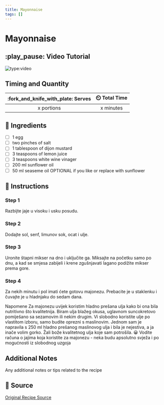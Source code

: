 ```yaml
---
title: Mayonnaise
tags: []
---
```


# Mayonnaise

## :play_pause: Video Tutorial
![type:video](https://www.youtube.com/embed/-8JzpvydHq4?si=_d-B5XpyByCOcWq4)


## Timing and Quantity
| :fork_and_knife_with_plate: Serves | :timer_clock: Total Time |
|:----------------------------------:|:-----------------------: |
| x portions | x minutes |

## :salt: Ingredients
- [ ] 1 egg
- [ ] two pinches of salt
- [ ] 1 tablespoon of dijon mustard
- [ ] 3 teaspoons of lemon juice
- [ ] 3 teaspoons white wine vinager
- [ ] 200 ml sunflower oil
- [ ] 50 ml seaseme oil OPTIONAL if you like or replace with sunflower

## :pencil: Instructions

### Step 1
Razbijte jaje u visoku i usku posudu.

### Step 2
Dodajte sol, senf, limunov sok, ocat i ulje.

### Step 3
Uronite štapni mikser na dno i uključite ga. Miksajte na početku samo po dnu, a kad se smjesa zabijeli i krene zgušnjavati lagano podižite mikser prema gore.

### Step 4
Za nekih minutu i pol imati ćete gotovu majonezu. Prebacite je u staklenku i čuvajte je u hladnjaku do sedam dana.

Napomene
Za majonezu uvijek koristim hladno prešana ulja kako bi ona bila nutritivno što kvalitetnija. Biram ulja blažeg okusa, uglavnom suncokretovo pomiješano sa sezamovim ili nekim drugim. Vi slobodno koristite ulje po vlastitom izboru, samo budite oprezni s maslinovim. Jednom sam je napravila s 250 ml hladno prešanog maslinovog ulja i bila je nejestiva, a ja inače volim gorko. Žali bože kvalitetnog ulja koje sam potrošila. 😀
Vodite računa o jajima koja koristite za majonezu - neka budu apsolutno svježa i po mogućnosti iz slobodnog uzgoja

## Additional Notes
Any additional notes or tips related to the recipe

## :link: Source
[Original Recipe Source](https://cukar.com.hr/video-domaca-majoneza-dvije-minute/)